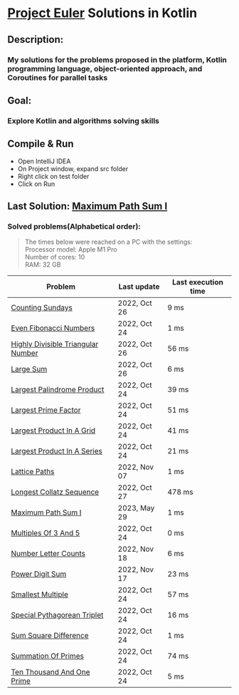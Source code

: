 # [Project Euler](https://projecteuler.net) Solutions in Kotlin

## Description:
### My solutions for the problems proposed in the platform, Kotlin programming language, object-oriented approach, and Coroutines for parallel tasks

## Goal:
### Explore Kotlin and algorithms solving skills

## Compile & Run
- Open IntelliJ IDEA
- On Project window, expand src folder
- Right click on test folder
- Click on Run

## Last Solution: [Maximum Path Sum I](src/main/kotlin/MaximumPathSumI.kt)

### Solved problems(Alphabetical order):

> The times below were reached on a PC with the settings: <br/>
> Processor model: Apple M1 Pro<br/>
> Number of cores: 10<br/>
> RAM: 32 GB<br/>

Problem| Last update|Last execution time
---|---|---
[Counting Sundays](src/main/kotlin/CountingSundays.kt)|2022, Oct 26|9 ms 
[Even Fibonacci Numbers](src/main/kotlin/EvenFibonacciNumbers.kt)|2022, Oct 24|1 ms 
[Highly Divisible Triangular Number](src/main/kotlin/HighlyDivisibleTriangularNumber.kt)|2022, Oct 26|56 ms 
[Large Sum](src/main/kotlin/LargeSum.kt)|2022, Oct 26|6 ms 
[Largest Palindrome Product](src/main/kotlin/LargestPalindromeProduct.kt)|2022, Oct 24|39 ms 
[Largest Prime Factor](src/main/kotlin/LargestPrimeFactor.kt)|2022, Oct 24|51 ms 
[Largest Product In A Grid](src/main/kotlin/LargestProductInAGrid.kt)|2022, Oct 24|41 ms 
[Largest Product In A Series](src/main/kotlin/LargestProductInASeries.kt)|2022, Oct 24|21 ms 
[Lattice Paths](src/main/kotlin/LatticePaths.kt)|2022, Nov 07|1 ms 
[Longest Collatz Sequence](src/main/kotlin/LongestCollatzSequence.kt)|2022, Oct 27|478 ms 
[Maximum Path Sum I](src/main/kotlin/MaximumPathSumI.kt)|2023, May 29|1 ms 
[Multiples Of 3 And 5](src/main/kotlin/MultiplesOf3And5.kt)|2022, Oct 24|0 ms 
[Number Letter Counts](src/main/kotlin/NumberLetterCounts.kt)|2022, Nov 18|6 ms 
[Power Digit Sum](src/main/kotlin/PowerDigitSum.kt)|2022, Nov 17|23 ms 
[Smallest Multiple](src/main/kotlin/SmallestMultiple.kt)|2022, Oct 24|57 ms 
[Special Pythagorean Triplet](src/main/kotlin/SpecialPythagoreanTriplet.kt)|2022, Oct 24|16 ms 
[Sum Square Difference](src/main/kotlin/SumSquareDifference.kt)|2022, Oct 24|1 ms 
[Summation Of Primes](src/main/kotlin/SummationOfPrimes.kt)|2022, Oct 24|74 ms 
[Ten Thousand And One Prime](src/main/kotlin/TenThousandAndOnePrime.kt)|2022, Oct 24|5 ms 
